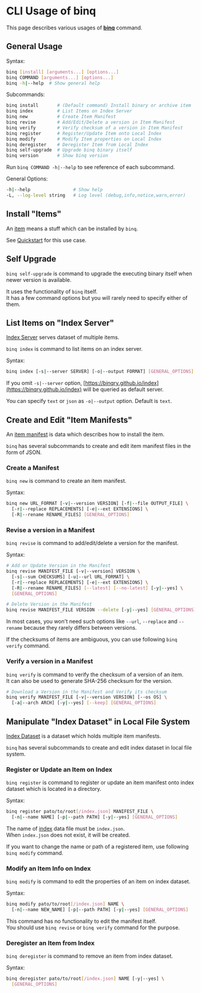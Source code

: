 # CLI Usage of **binq**

This page describes various usages of [**binq**](https://github.com/binqry/binq/) command.

## General Usage

Syntax:

```sh
binq [install] [arguments...] [options...]
binq COMMAND [arguments...] [options...]
binq -h|--help  # Show general help
```

Subcommands:

```sh
binq install       # (Default command) Install binary or archive item
binq index         # List Items on Index Server
binq new           # Create Item Manifest
binq revise        # Add/Edit/Delete a version in Item Manifest
binq verify        # Verify checksum of a version in Item Manifest
binq register      # Register/Update Item onto Local Index
binq modify        # Modify Item properties on Local Index
binq deregister    # Deregister Item from Local Index
binq self-upgrade  # Upgrade binq binary itself
binq version       # Show binq version
```

Run `binq COMMAND -h|--help` to see reference of each subcommand.

General Options:

```sh
-h|--help                # Show help
-L, --log-level string   # Log level (debug,info,notice,warn,error)
```

## Install "Items"

An [item](../terminology/#item) means a stuff which can be installed by `binq`.

See [Quickstart](../quickstart/) for this use case.

## Self Upgrade

`binq self-upgrade` is command to upgrade the executing binary itself when newer version is
available.

It uses the functionality of `binq` itself.  
It has a few command options but you will rarely need to specify either of them.

## List Items on "Index Server"

[Index Server](../terminology/#index-server) serves dataset of multiple items.

`binq index` is command to list items on an index server.

Syntax:

```sh
binq index [-s|--server SERVER] [-o|--output FORMAT] [GENERAL_OPTIONS]
```

If you omit `-s|--server` option, [https://binqry.github.io/index](https://binqry.github.io/index)
will be queried as default server.

You can specify `text` or `json` as `-o|--output` option. Default is `text`.

## Create and Edit "Item Manifests"

An [item manifest](../terminology/#item-manifest) is data which describes how to install the item.

`binq` has several subcommands to create and edit item manifest files in the form of JSON.

### Create a Manifest

`binq new` is command to create an item manifest.

Syntax:

```sh
binq new URL_FORMAT [-v|--version VERSION] [-f|--file OUTPUT_FILE] \
  [-r|--replace REPLACEMENTS] [-e|--ext EXTENSIONS] \
  [-R|--rename RENAME_FILES] [GENERAL_OPTIONS]
```

### Revise a version in a Manifest

`binq revise` is command to add/edit/delete a version for the manifest.

Syntax:

```sh
# Add or Update Version in the Manifest
binq revise MANIFEST_FILE [-v|--version] VERSION \
  [-s|--sum CHECKSUMS] [-u|--url URL_FORMAT] \
  [-r|--replace REPLACEMENTS] [-e|--ext EXTENSIONS] \
  [-R|--rename RENAME_FILES] [--latest] [--no-latest] [-y|--yes] \
  [GENERAL_OPTIONS]

# Delete Version in the Manifest
binq revise MANIFEST_FILE VERSION --delete [-y|--yes] [GENERAL_OPTIONS]
```

In most cases, you won't need such options like `--url`, `--replace` and `--rename` because they
rarely differs between versions.

If the checksums of items are ambiguous, you can use following `binq verify` command.

### Verify a version in a Manifest

`binq verify` is command to verify the checksum of a version of an item.  
It can also be used to generate SHA-256 checksum for the version.

```sh
# Download a Version in the Manifest and Verify its checksum
binq verify MANIFEST_FILE [-v|--version VERSION] [--os OS] \
  [-a|--arch ARCH] [-y|--yes] [--keep] [GENERAL_OPTIONS]
```

## Manipulate "Index Dataset" in Local File System

[Index Dataset](../terminology/#index-dataset) is a dataset which holds multiple item manifests.

`binq` has several subcommands to create and edit index dataset in local file system.

### Register or Update an Item on Index

`binq register` is command to register or update an item manifest onto index dataset which is
located in a directory.

Syntax:

```sh
binq register pato/to/root[/index.json] MANIFEST_FILE \
  [-n|--name NAME] [-p|--path PATH] [-y|--yes] [GENERAL_OPTIONS]
```

The name of [index](../terminology/#index) data file must be `index.json`.  
When `index.json` does not exist, it will be created.

If you want to change the name or path of a registered item, use following `binq modify` command.

### Modify an Item Info on Index

`binq modify` is command to edit the properties of an item on index dataset.

Syntax:

```sh
binq modify pato/to/root[/index.json] NAME \
  [-n|--name NEW_NAME] [-p|--path PATH] [-y|--yes] [GENERAL_OPTIONS]
```

This command has no functionality to edit the manifest itself.  
You should use `binq revise` or `binq verify` command for the purpose.

### Deregister an Item from Index

`binq deregister` is command to remove an item from index dataset.

Syntax:

```sh
binq deregister pato/to/root[/index.json] NAME [-y|--yes] \
  [GENERAL_OPTIONS]
```

